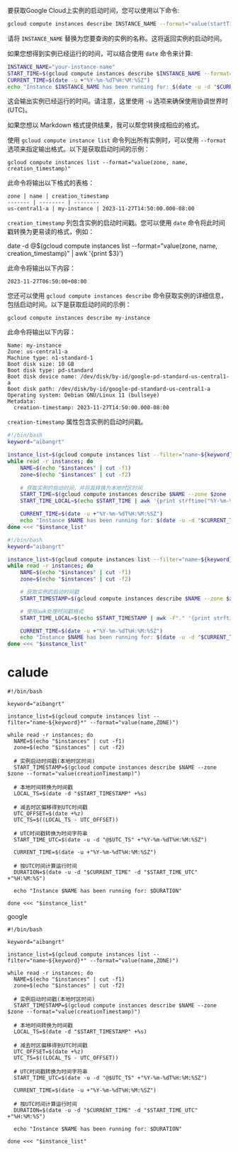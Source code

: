要获取Google Cloud上实例的启动时间，您可以使用以下命令:

```bash
gcloud compute instances describe INSTANCE_NAME --format="value(startTime)"
```

请将 `INSTANCE_NAME` 替换为您要查询的实例的名称。这将返回实例的启动时间。

如果您想得到实例已经运行的时间，可以结合使用 `date` 命令来计算:

```bash
INSTANCE_NAME="your-instance-name"
START_TIME=$(gcloud compute instances describe $INSTANCE_NAME --format="value(startTime)")
CURRENT_TIME=$(date -u +"%Y-%m-%dT%H:%M:%SZ")
echo "Instance $INSTANCE_NAME has been running for: $(date -u -d "$CURRENT_TIME" -d "$START_TIME" +"%H:%M:%S")"
```

这会输出实例已经运行的时间。请注意，这里使用 `-u` 选项来确保使用协调世界时 (UTC)。

如果您想以 Markdown 格式提供结果，我可以帮您转换成相应的格式。


使用 `gcloud compute instance list` 命令列出所有实例时，可以使用 `--format` 选项来指定输出格式。以下是获取启动时间的示例：

```
gcloud compute instances list --format="value(zone, name, creation_timestamp)"
```

此命令将输出以下格式的表格：

```
zone | name | creation_timestamp
------- | -------- | --------
us-central1-a | my-instance | 2023-11-27T14:50:00.000-08:00
```

`creation_timestamp` 列包含实例的启动时间戳。您可以使用 `date` 命令将此时间戳转换为更易读的格式，例如：


date -d @$(gcloud compute instances list --format="value(zone, name, creation_timestamp)" | awk '{print $3}')


此命令将输出以下内容：

```
2023-11-27T06:50:00+08:00
```

您还可以使用 `gcloud compute instances describe` 命令获取实例的详细信息，包括启动时间。以下是获取启动时间的示例：

```
gcloud compute instances describe my-instance
```

此命令将输出以下内容：

```
Name: my-instance
Zone: us-central1-a
Machine type: n1-standard-1
Boot disk size: 10 GB
Boot disk type: pd-standard
Boot disk device name: /dev/disk/by-id/google-pd-standard-us-central1-a
Boot disk path: /dev/disk/by-id/google-pd-standard-us-central1-a
Operating system: Debian GNU/Linux 11 (bullseye)
Metadata:
  creation-timestamp: 2023-11-27T14:50:00.000-08:00
```

`creation-timestamp` 属性包含实例的启动时间戳。

```bash
#!/bin/bash
keyword="aibangrt"

instance_list=$(gcloud compute instances list --filter="name~${keyword}*" --format="value(name,ZONE)")
while read -r instances; do
    NAME=$(echo "$instances" | cut -f1)
    zone=$(echo "$instances" | cut -f2)
    
    # 获取实例的启动时间，并将其转换为本地时区时间
    START_TIME=$(gcloud compute instances describe $NAME --zone $zone --format="value(creationTimestamp)")
    START_TIME_LOCAL=$(echo $START_TIME | awk '{print strftime("%Y-%m-%dT%H:%M:%S%z", $1)}')

    CURRENT_TIME=$(date -u +"%Y-%m-%dT%H:%M:%SZ")
    echo "Instance $NAME has been running for: $(date -u -d "$CURRENT_TIME" -d "$START_TIME_LOCAL" +"%H:%M:%S")"
done <<< "$instance_list"

#!/bin/bash
keyword="aibangrt"

instance_list=$(gcloud compute instances list --filter="name~${keyword}*" --format="value(name,ZONE)")
while read -r instances; do
    NAME=$(echo "$instances" | cut -f1)
    zone=$(echo "$instances" | cut -f2)

    # 获取实例的启动时间戳
    START_TIMESTAMP=$(gcloud compute instances describe $NAME --zone $zone --format="value(creationTimestamp.timestamp())")

    # 使用awk处理时间戳格式
    START_TIME_LOCAL=$(echo $START_TIMESTAMP | awk -F"." '{print strftime("%Y-%m-%dT%H:%M:%S%z", $1)}')

    CURRENT_TIME=$(date -u +"%Y-%m-%dT%H:%M:%SZ")
    echo "Instance $NAME has been running for: $(date -u -d "$CURRENT_TIME" -d "$START_TIME_LOCAL" +"%H:%M:%S")"
done <<< "$instance_list"

```

# calude
```
#!/bin/bash

keyword="aibangrt"

instance_list=$(gcloud compute instances list --filter="name~${keyword}*" --format="value(name,ZONE)")

while read -r instances; do
  NAME=$(echo "$instances" | cut -f1)
  zone=$(echo "$instances" | cut -f2)

  # 实例启动时间戳(本地时区时间)
  START_TIMESTAMP=$(gcloud compute instances describe $NAME --zone $zone --format="value(creationTimestamp)")

  # 本地时间转换为时间戳
  LOCAL_TS=$(date -d "$START_TIMESTAMP" +%s)

  # 减去时区偏移得到UTC时间戳
  UTC_OFFSET=$(date +%z)
  UTC_TS=$((LOCAL_TS - UTC_OFFSET))

  # UTC时间戳转换为时间字符串
  START_TIME_UTC=$(date -u -d "@$UTC_TS" +"%Y-%m-%dT%H:%M:%SZ")

  CURRENT_TIME=$(date -u +"%Y-%m-%dT%H:%M:%SZ")

  # 按UTC时间计算运行时间
  DURATION=$(date -u -d "$CURRENT_TIME" -d "$START_TIME_UTC" +"%H:%M:%S")

  echo "Instance $NAME has been running for: $DURATION"

done <<< "$instance_list"
```

google
```
#!/bin/bash

keyword="aibangrt"

instance_list=$(gcloud compute instances list --filter="name~${keyword}*" --format="value(name,ZONE)")

while read -r instances; do
  NAME=$(echo "$instances" | cut -f1)
  zone=$(echo "$instances" | cut -f2)

  # 实例启动时间戳(本地时区时间)
  START_TIMESTAMP=$(gcloud compute instances describe $NAME --zone $zone --format="value(creationTimestamp)")

  # 本地时间转换为时间戳
  LOCAL_TS=$(date -d "$START_TIMESTAMP" +%s)

  # 减去时区偏移得到UTC时间戳
  UTC_OFFSET=$(date +%z)
  UTC_TS=$((LOCAL_TS - UTC_OFFSET))

  # UTC时间戳转换为时间字符串
  START_TIME_UTC=$(date -u -d "@$UTC_TS" +"%Y-%m-%dT%H:%M:%SZ")

  CURRENT_TIME=$(date -u +"%Y-%m-%dT%H:%M:%SZ")

  # 按UTC时间计算运行时间
  DURATION=$(date -u -d "$CURRENT_TIME" -d "$START_TIME_UTC" +"%H:%M:%S")

  echo "Instance $NAME has been running for: $DURATION"

done <<< "$instance_list"
```
